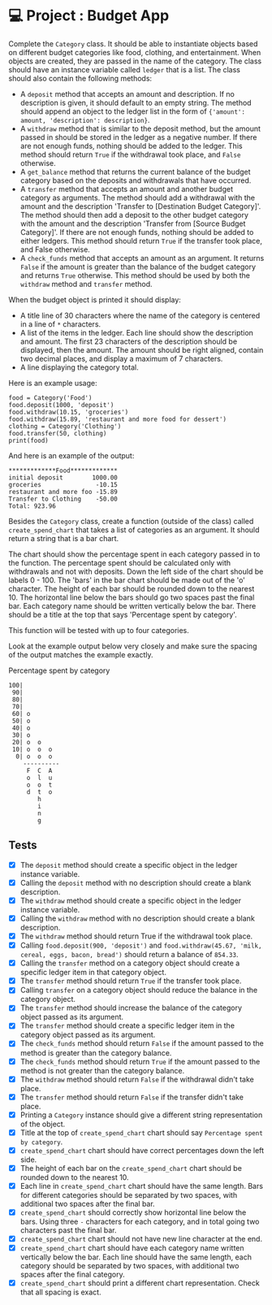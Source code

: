 # 💻 Project : Budget App

Complete the `Category` class. It should be able to instantiate objects based on different budget categories like food, clothing, and entertainment. When objects are created, they are passed in the name of the category. The class should have an instance variable called `ledger` that is a list. The class should also contain the following methods:

- A `deposit` method that accepts an amount and description. If no description is given, it should default to an empty string. The method should append an object to the ledger list in the form of `{'amount': amount, 'description': description}`.
- A `withdraw` method that is similar to the deposit method, but the amount passed in should be stored in the ledger as a negative number. If there are not enough funds, nothing should be added to the ledger. This method should return `True` if the withdrawal took place, and `False` otherwise.
- A `get_balance` method that returns the current balance of the budget category based on the deposits and withdrawals that have occurred.
- A `transfer` method that accepts an amount and another budget category as arguments. The method should add a withdrawal with the amount and the description 'Transfer to [Destination Budget Category]'. The method should then add a deposit to the other budget category with the amount and the description 'Transfer from [Source Budget Category]'. If there are not enough funds, nothing should be added to either ledgers. This method should return `True` if the transfer took place, and False otherwise.
- A `check_funds` method that accepts an amount as an argument. It returns `False` if the amount is greater than the balance of the budget category and returns `True` otherwise. This method should be used by both the `withdraw` method and `transfer` method.

When the budget object is printed it should display:
- A title line of 30 characters where the name of the category is centered in a line of `*` characters.
- A list of the items in the ledger. Each line should show the description and amount. The first 23 characters of the description should be displayed, then the amount. The amount should be right aligned, contain two decimal places, and display a maximum of 7 characters.
- A line displaying the category total.

Here is an example usage:
```
food = Category('Food')
food.deposit(1000, 'deposit')
food.withdraw(10.15, 'groceries')
food.withdraw(15.89, 'restaurant and more food for dessert')
clothing = Category('Clothing')
food.transfer(50, clothing)
print(food)
```

And here is an example of the output:
```
*************Food*************
initial deposit        1000.00
groceries               -10.15
restaurant and more foo -15.89
Transfer to Clothing    -50.00
Total: 923.96
```

Besides the `Category` class, create a function (outside of the class) called `create_spend_chart` that takes a list of categories as an argument. It should return a string that is a bar chart.

The chart should show the percentage spent in each category passed in to the function. The percentage spent should be calculated only with withdrawals and not with deposits. Down the left side of the chart should be labels 0 - 100. The 'bars' in the bar chart should be made out of the 'o' character. The height of each bar should be rounded down to the nearest 10. The horizontal line below the bars should go two spaces past the final bar. Each category name should be written vertically below the bar. There should be a title at the top that says 'Percentage spent by category'.

This function will be tested with up to four categories.

Look at the example output below very closely and make sure the spacing of the output matches the example exactly.

Percentage spent by category
```
100|          
 90|          
 80|          
 70|          
 60| o        
 50| o        
 40| o        
 30| o        
 20| o  o     
 10| o  o  o  
  0| o  o  o  
    ----------
     F  C  A  
     o  l  u  
     o  o  t  
     d  t  o  
        h     
        i     
        n     
        g     
```

## Tests
- [x] The `deposit` method should create a specific object in the ledger instance variable.
- [x] Calling the `deposit` method with no description should create a blank description.
- [x] The `withdraw` method should create a specific object in the ledger instance variable.
- [x] Calling the `withdraw` method with no description should create a blank description.
- [x] The `withdraw` method should return True if the withdrawal took place.
- [x] Calling `food.deposit(900, 'deposit')` and `food.withdraw(45.67, 'milk, cereal, eggs, bacon, bread')` should return a balance of `854.33`.
- [x] Calling the `transfer` method on a category object should create a specific ledger item in that category object.
- [x] The `transfer` method should return `True` if the transfer took place.
- [x] Calling `transfer` on a category object should reduce the balance in the category object.
- [x] The `transfer` method should increase the balance of the category object passed as its argument.
- [x] The `transfer` method should create a specific ledger item in the category object passed as its argument.
- [x] The `check_funds` method should return `False` if the amount passed to the method is greater than the category balance.
- [x] The `check_funds` method should return `True` if the amount passed to the method is not greater than the category balance.
- [x] The `withdraw` method should return `False` if the withdrawal didn't take place.
- [x] The `transfer` method should return `False` if the transfer didn't take place.
- [x] Printing a `Category` instance should give a different string representation of the object.
- [x] Title at the top of `create_spend_chart` chart should say `Percentage spent by category`.
- [x] `create_spend_chart` chart should have correct percentages down the left side.
- [x] The height of each bar on the `create_spend_chart` chart should be rounded down to the nearest 10.
- [x] Each line in `create_spend_chart` chart should have the same length. Bars for different categories should be separated by two spaces, with additional two spaces after the final bar.
- [x] `create_spend_chart` should correctly show horizontal line below the bars. Using three `-` characters for each category, and in total going two characters past the final bar.
- [x] `create_spend_chart` chart should not have new line character at the end.
- [x] `create_spend_chart` chart should have each category name written vertically below the bar. Each line should have the same length, each category should be separated by two spaces, with additional two spaces after the final category.
- [x] `create_spend_chart` should print a different chart representation. Check that all spacing is exact. 